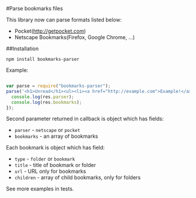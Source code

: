 #Parse bookmarks files

This library now can parse formats listed below:

- Pocket(http://getpocket.com)
- Netscape Bookmarks(Firefox, Google Chrome, ...)

##Installation

`npm install bookmarks-parser`

Example:

```javascript

var parse = require("bookmarks-parser");
parse('<h1>Unread</h1><ul><li><a href="http://example.com">Example!</a></li></ul>', function(err, res) {
  console.log(res.parser);
  console.log(res.bookmarks);
});

```

Second parameter returned in callback is object which has fields:
- `parser` - `netscape` or `pocket`
- `bookmarks` - an array of bookmarks

Each bookmark is object which has field:
- `type` - `folder` or `bookmark`
- `title` - title of bookmark or folder
- `url` - URL only for bookmarks
- `children` - array of child bookmarks, only for folders

See more examples in tests.




